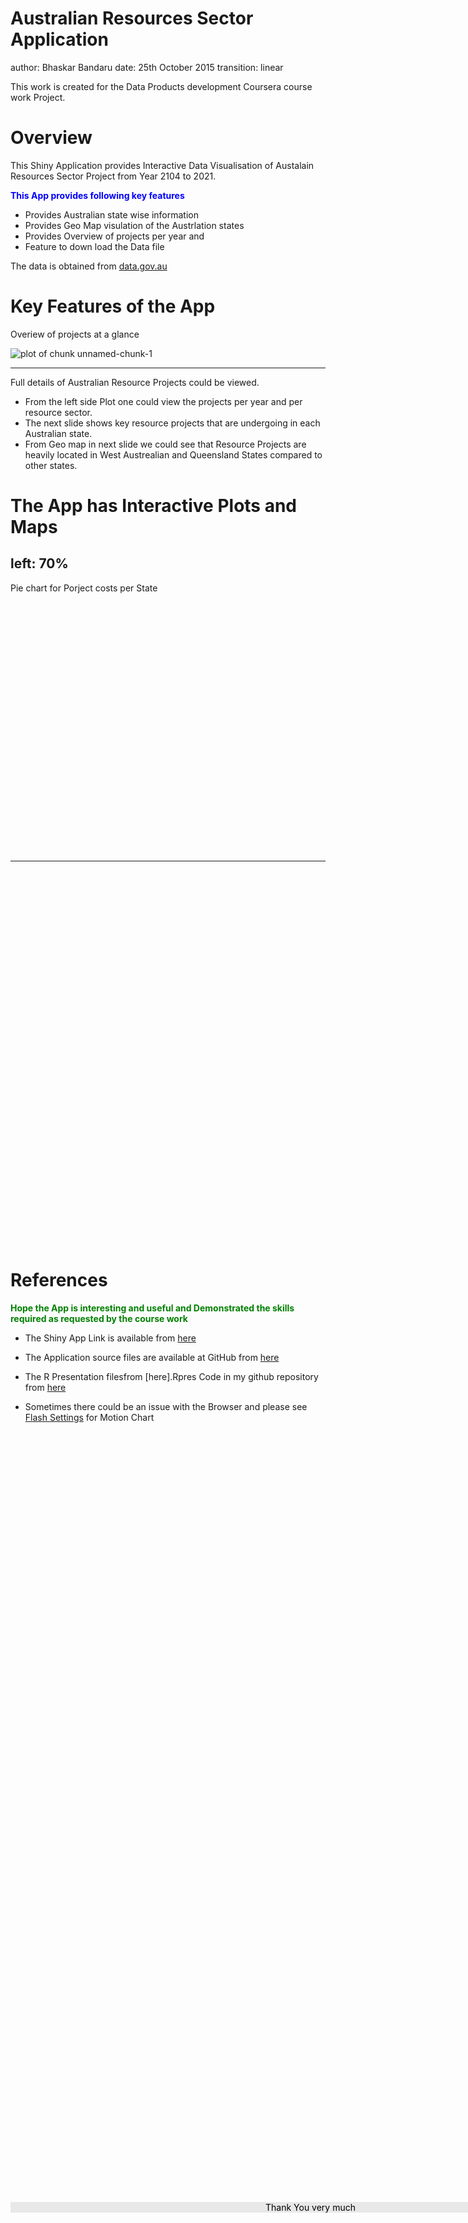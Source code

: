 
<style>
.footer {
    color: black;
    background: #E8E8E8;
    position: fixed;
    top: 90%;
    text-align:center;
    width:100%;
}
  .rChart {
    display: block;
    height: 100px;
  }

</style>

Australian Resources Sector Application
========================================================
author: Bhaskar Bandaru
date: 25th October 2015
transition: linear

This work is created for the Data Products development Coursera course work Project.



Overview
========================================================
This Shiny Application provides Interactive Data Visualisation of 
Austalain Resources Sector Project from Year 2104 to 2021.

<span style="font-weight:bold; color:Blue;">This App provides following key features</span>

- Provides Australian state wise information 
- Provides Geo Map  visulation of the Austrlation states 
- Provides Overview of projects per year and
- Feature to down load the Data file

The data is obtained from [data.gov.au](http://www.data.gov.au/dataset)


<div class="footer">The data is provided with Creative Commons Attribution 3.0 Australia </div>

Key Features of the App
========================================================

Overiew of projects at a glance

![plot of chunk unnamed-chunk-1](AustralianResourceSectorShinyAppPresentation-figure/unnamed-chunk-1-1.png) 



*************


Full details of Australian Resource Projects could be viewed. 

- From the left side Plot one could view the projects per year and per resource sector.
- The next slide shows key resource projects that are undergoing in each Australian state.
- From Geo map in next slide we could see that Resource Projects are heavily located in West Austrealian and Queensland States compared to other states.

The App has Interactive Plots and Maps 
========================================================
left: 70%
-
Pie chart for Porject costs per State 
<script type='text/javascript' src=//code.jquery.com/jquery-1.9.1.min.js></script>
<script type='text/javascript' src=//code.highcharts.com/highcharts.js></script>
<script type='text/javascript' src=//code.highcharts.com/highcharts-more.js></script>
<script type='text/javascript' src=//code.highcharts.com/modules/exporting.js></script> 
 <style>
  .rChart {
    display: block;
    margin-left: auto; 
    margin-right: auto;
    width: 800px;
    height: 400px;
  }  
  </style>
<div id = 'mychart1' class = 'rChart highcharts'></div>
<script type='text/javascript'>
    (function($){
        $(function () {
            var chart = new Highcharts.Chart({
 "dom": "mychart1",
"width":            800,
"height":            400,
"credits": {
 "href": null,
"text": null 
},
"exporting": {
 "enabled": false 
},
"title": {
 "text": "Project Status Costs Per State" 
},
"yAxis": {
 "title": {
 "text": null 
} 
},
"series": [
 {
 "data": [
 [
 "AU-QLD",
144410 
],
[
 "AU-WA",
185854 
],
[
 "AU-NSW",
12194 
],
[
 "AU-VIC",
3975 
],
[
 "AU-SA",
14454 
],
[
 "AU-NT",
47916 
],
[
 "AU-TAS",
127 
] 
],
"type": "pie",
"name": "Amount in Million (AUD)" 
} 
],
"id": "mychart1",
"chart": {
 "renderTo": "mychart1" 
} 
});
        });
    })(jQuery);
</script>

*********
<!-- GeoChart generated in R 3.2.0 by googleVis 0.5.10 package -->
<!-- Mon Oct 26 10:05:47 2015 -->


<!-- jsHeader -->
<script type="text/javascript">
 
// jsData 
function gvisDataGeoChartID36535df3666e () {
var data = new google.visualization.DataTable();
var datajson =
[
 [
 "AU-QLD",
144410 
],
[
 "AU-WA",
185854 
],
[
 "AU-NSW",
12194 
],
[
 "AU-VIC",
3975 
],
[
 "AU-SA",
14454 
],
[
 "AU-NT",
47916 
],
[
 "AU-TAS",
127 
] 
];
data.addColumn('string','STATE');
data.addColumn('number','value');
data.addRows(datajson);
return(data);
}
 
// jsDrawChart
function drawChartGeoChartID36535df3666e() {
var data = gvisDataGeoChartID36535df3666e();
var options = {};
options["width"] =    600;
options["height"] =    600;
options["region"] = "AU";
options["resolution"] = "provinces";
options["displaymode"] = "regions";
options["colorAxis"] = {colors:['#fff5eb', '#d94801']};

    var chart = new google.visualization.GeoChart(
    document.getElementById('GeoChartID36535df3666e')
    );
    chart.draw(data,options);
    

}
  
 
// jsDisplayChart
(function() {
var pkgs = window.__gvisPackages = window.__gvisPackages || [];
var callbacks = window.__gvisCallbacks = window.__gvisCallbacks || [];
var chartid = "geochart";
  
// Manually see if chartid is in pkgs (not all browsers support Array.indexOf)
var i, newPackage = true;
for (i = 0; newPackage && i < pkgs.length; i++) {
if (pkgs[i] === chartid)
newPackage = false;
}
if (newPackage)
  pkgs.push(chartid);
  
// Add the drawChart function to the global list of callbacks
callbacks.push(drawChartGeoChartID36535df3666e);
})();
function displayChartGeoChartID36535df3666e() {
  var pkgs = window.__gvisPackages = window.__gvisPackages || [];
  var callbacks = window.__gvisCallbacks = window.__gvisCallbacks || [];
  window.clearTimeout(window.__gvisLoad);
  // The timeout is set to 100 because otherwise the container div we are
  // targeting might not be part of the document yet
  window.__gvisLoad = setTimeout(function() {
  var pkgCount = pkgs.length;
  google.load("visualization", "1", { packages:pkgs, callback: function() {
  if (pkgCount != pkgs.length) {
  // Race condition where another setTimeout call snuck in after us; if
  // that call added a package, we must not shift its callback
  return;
}
while (callbacks.length > 0)
callbacks.shift()();
} });
}, 100);
}
 
// jsFooter
</script>
 
<!-- jsChart -->  
<script type="text/javascript" src="https://www.google.com/jsapi?callback=displayChartGeoChartID36535df3666e"></script>
 
<!-- divChart -->
  
<div id="GeoChartID36535df3666e" 
  style="width: 600; height: 600;">
</div>

References
========================================================

<span style="font-weight:bold; color:Green;">Hope the App is interesting and useful and Demonstrated the skills required as requested by the course work </span>


- The Shiny App Link is available from [here](https://bbandaru.shinyapps.io/AustralianResourceSectorApp)

- The Application source files are available at GitHub from [here](https://github.com/bbandaru/Coursera_Data_Products_Shiny)

- The R Presentation filesfrom [here].Rpres Code in my github repository from [here](https://github.com/bbandaru/Coursera_Data_Products_Shiny)


- Sometimes there could be an issue with the Browser and please see [Flash Settings](http://www.macromedia.com/support/documentation/en/flashplayer/help/settings_manager04.html) for Motion Chart


<div class="footer"> Thank You very much  </div>

